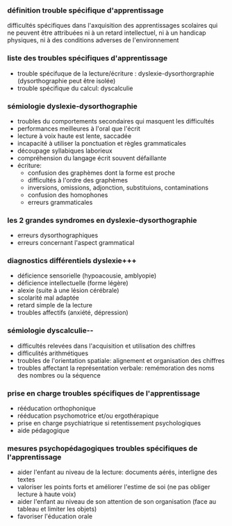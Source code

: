 ### définition trouble spécifique d'apprentissage
difficultés spécifiques dans l'axquisition des apprentissages scolaires qui ne peuvent être attribuées ni à un retard intellectuel, ni à un handicap physiques, ni à des conditions adverses de l'environnement

### liste des troubles spécifiques d'apprentissage
- trouble spécifuque de la lecture/écriture : dyslexie-dysorthorgraphie (dysorthographie peut être isolée)
- trouble spécifique du calcul: dyscalculie

### sémiologie dyslexie-dysorthographie
- troubles du comportements secondaires qui masquent les difficultés
- performances meilleures à l'oral que l'écrit
- lecture à voix haute est lente, saccadée
- incapacité à utiliser la ponctuation et règles grammaticales
- découpage syllabiques laborieux
- compréhension du langage écrit souvent défaillante
- écriture:
    - confusion des graphèmes dont la forme est proche
    - difficultés à l'ordre des graphèmes
    - inversions, omissions, adjonction, substituions, contaminations
    - confusion des homophones
    - erreurs grammaticales

### les 2 grandes syndromes en dyslexie-dysorthographie
- erreurs dysorthographiques
- erreurs concernant l'aspect grammatical

### diagnostics différentiels dyslexie+++
- déficience sensorielle (hypoacousie, amblyopie)
- déficience intellectuelle (forme légère)
- alexie (suite à une lésion cérébrale)
- scolarité mal adaptée
- retard simple de la lecture
- troubles affectifs (anxiété, dépression)

### sémiologie dyscalculie--
- difficultés relevées dans l'acquisition et utilisation des chiffres
- difficulités arithmétiques
- troubles de l'orientation spatiale: alignement et organisation des chiffres
- troubles affectant la représentation verbale: remémoration des noms des nombres ou la séquence

### prise en charge troubles spécifiques de l'apprentissage
- rééducation orthophonique
- rééducation psychomotrice et/ou ergothérapique
- prise en charge psychiatrique si retentissement psychologiques
- aide pédagogique

### mesures psychopédagogiques troubles spécifiques de l'apprentissage
- aider l'enfant au niveau de la lecture: documents aérés, interligne des textes
- valoriser les points forts et améliorer l'estime de soi (ne pas obliger lecture à haute voix)
- aider l'enfant au niveau de son attention de son organisation (face au tableau et limiter les objets)
- favoriser l'éducation orale

